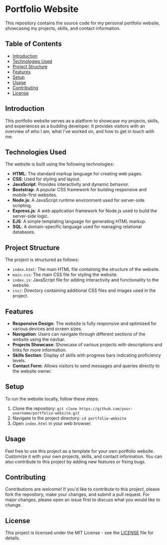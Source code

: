 # Portfolio Website

This repository contains the source code for my personal portfolio website, showcasing my projects, skills, and contact information.

## Table of Contents

- [Introduction](#introduction)
- [Technologies Used](#technologies-used)
- [Project Structure](#project-structure)
- [Features](#features)
- [Setup](#setup)
- [Usage](#usage)
- [Contributing](#contributing)
- [License](#license)

## Introduction

This portfolio website serves as a platform to showcase my projects, skills, and experiences as a budding developer. It provides visitors with an overview of who I am, what I've worked on, and how to get in touch with me.

## Technologies Used

The website is built using the following technologies:

- **HTML**: The standard markup language for creating web pages.
- **CSS**: Used for styling and layout.
- **JavaScript**: Provides interactivity and dynamic behavior.
- **Bootstrap**: A popular CSS framework for building responsive and mobile-first websites.
- **Node.js**: A JavaScript runtime environment used for server-side scripting.
- **Express.js**: A web application framework for Node.js used to build the server-side logic.
- **EJS**: A simple templating language for generating HTML markup.
- **SQL**: A domain-specific language used for managing relational databases.

## Project Structure

The project is structured as follows:

- `index.html`: The main HTML file containing the structure of the website.
- `main.css`: The main CSS file for styling the website.
- `index.js`: JavaScript file for adding interactivity and functionality to the website.
- `css/`: Directory containing additional CSS files and images used in the project.

## Features

- **Responsive Design**: The website is fully responsive and optimized for various devices and screen sizes.
- **Navigation**: Users can navigate through different sections of the website using the navbar.
- **Projects Showcase**: Showcase of various projects with descriptions and links for more information.
- **Skills Section**: Display of skills with progress bars indicating proficiency levels.
- **Contact Form**: Allows visitors to send messages and queries directly to the website owner.

## Setup

To run the website locally, follow these steps:

1. Clone the repository: `git clone https://github.com/your-username/portfolio-website.git`
2. Navigate to the project directory: `cd portfolio-website`
3. Open `index.html` in your web browser.

## Usage

Feel free to use this project as a template for your own portfolio website. Customize it with your own projects, skills, and contact information. You can also contribute to this project by adding new features or fixing bugs.

## Contributing

Contributions are welcome! If you'd like to contribute to this project, please fork the repository, make your changes, and submit a pull request. For major changes, please open an issue first to discuss what you would like to change.

## License

This project is licensed under the MIT License - see the [LICENSE](LICENSE) file for details.
